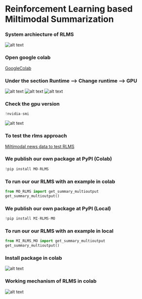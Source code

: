 # Reinforcement Learning based Miltimodal Summarization 


###  System archiecture of RLMS
![alt text](https://github.com/PhaniSiginamsetty/RLMS/blob/main/img/mainarc-crop.jpg)

### Open google colab
[GoogleColab](https://colab.research.google.com/)

###  Under the section Runtime --> Change runtime --> GPU

![alt text](https://github.com/PhaniSiginamsetty/RLMS/blob/main/img/Screenshot%20(329).png)
![alt text](https://github.com/PhaniSiginamsetty/RLMS/blob/main/img/Screenshot%20(330).png)
![alt text](https://github.com/PhaniSiginamsetty/RLMS/blob/main/img/Screenshot%20(331).png)


###  Check the gpu version
```python
!nvidia-smi
```



![alt text](https://github.com/PhaniSiginamsetty/RLMS/blob/main/img/Screenshot%20(333).png)

###  To test the rlms approach
[Miltimodal news data to test RLMS](https://www.voanews.com/)

### We publish our own package at PyPI (Colab)
```python
!pip install MO-RLMS
```

### To run our our RLMS with an example in colab
```python
from MO_RLMS import get_summary_multioutput
get_summary_multioutput()
```
### We publish our own package at PyPI (Local)
```python
!pip install MI-RLMS-MO
```
### To run our our RLMS with an example in local
```python
from MI_RLMS_MO import get_summary_multioutput
get_summary_multioutput()

```


###  Install package in colab

![alt text](https://github.com/PhaniSiginamsetty/RLMS/blob/main/img/Screenshot%202022-12-20%2019.22.47.png)

###  Working mechanism of RLMS in colab

![alt text](https://github.com/PhaniSiginamsetty/RLMS/blob/main/img/Screenshot%202022-12-20%2019.30.52.png)






